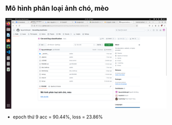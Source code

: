## Mô hình phân loại ảnh chó, mèo
<img src='images/Screenshot.png' alt='scrsh'/> 


- epoch thứ 9 acc = 90.44%, loss = 23.86%